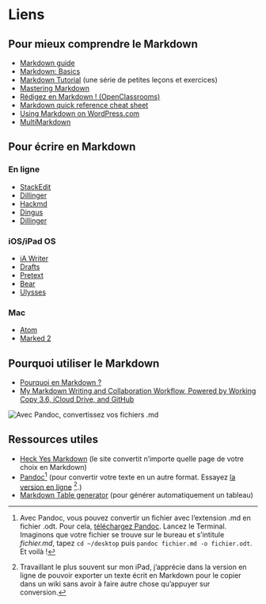# Liens

## Pour mieux comprendre le Markdown

- [Markdown guide](https://www.markdownguide.org/basic-syntax/)
- [Markdown: Basics](https://daringfireball.net/projects/markdown/basics)
- [Markdown Tutorial](https://www.markdowntutorial.com/) (une série de petites leçons et exercices)
- [Mastering Markdown](https://guides.github.com/features/mastering-markdown/)
- [Rédigez en Markdown ! (OpenClassrooms)](https://openclassrooms.com/fr/courses/1304236-redigez-en-markdown)
- [Markdown quick reference cheat sheet](https://wordpress.com/support/markdown-quick-reference/)
- [Using Markdown on WordPress.com](https://wordpress.com/support/can-i-use-markdown-on-wordpress-com/)
- [MultiMarkdown](https://fletcherpenney.net/multimarkdown/)

## Pour écrire en Markdown

### En ligne

- [StackEdit](https://stackedit.io/)
- [Dillinger](https://dillinger.io/)
- [Hackmd](https://hackmd.io/?nav=overview)
- [Dingus](https://daringfireball.net/projects/markdown/dingus)
- [Dillinger](https://dillinger.io/)

### iOS/iPad OS

- [iA Writer](https://apps.apple.com/gb/app/ia-writer/id775737172)
- [Drafts](https://apps.apple.com/gb/app/drafts/id1236254471)
- [Pretext](https://apps.apple.com/gb/app/pretext/id1347707000)
- [Bear](https://apps.apple.com/gb/app/bear/id1016366447)
- [Ulysses](https://apps.apple.com/gb/app/ulysses/id1225571038)

### Mac

- [Atom](https://atom.io/)
- [Marked 2](https://marked2app.com/)

## Pourquoi utiliser le Markdown

- [Pourquoi en Markdown ?](https://www.davidbosman.fr/blog/2012/11/23/pourquoi-en-markdown/)
- [My Markdown Writing and Collaboration Workflow, Powered by Working Copy 3.6, iCloud Drive, and GitHub](https://www.macstories.net/ios/my-markdown-writing-and-collaboration-workflow-powered-by-working-copy-3-6-icloud-drive-and-github/)

![Avec Pandoc, convertissez vos fichiers .md](https://www.ralentirtravaux.com/github/pandoc.png)

## Ressources utiles

- [Heck Yes Markdown](http://heckyesmarkdown.com/) (le site convertit n’importe quelle page de votre choix en Markdown)
- [Pandoc](https://pandoc.org/help.html)[^1] (pour convertir votre texte en un autre format. Essayez [la version en ligne](https://pandoc.org/try/) [^2].)
- [Markdown Table generator](http://www.tablesgenerator.com/markdown_tables) (pour générer automatiquement un tableau)


[^1]: Avec Pandoc, vous pouvez convertir un fichier avec l’extension .md en fichier .odt. Pour cela, [téléchargez Pandoc](https://pandoc.org/installing.html). Lancez le Terminal. Imaginons que votre fichier se trouve sur le bureau et s’intitule *fichier.md*, tapez `cd ~/desktop` puis `pandoc fichier.md -o fichier.odt`. Et voilà !
[^2]: Travaillant le plus souvent sur mon iPad, j’apprécie dans la version en ligne de pouvoir exporter un texte écrit en Markdown pour le copier dans un wiki sans avoir à faire autre chose qu’appuyer sur conversion.
